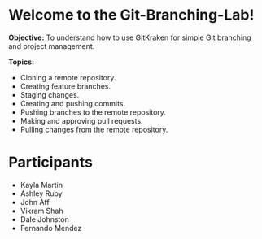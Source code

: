 # Welcome to the Git-Branching-Lab!

**Objective:** To understand how to use GitKraken for simple Git branching and project management.

**Topics:**
- Cloning a remote repository.
- Creating feature branches.
- Staging changes.
- Creating and pushing commits.
- Pushing branches to the remote repository.
- Making and approving pull requests.
- Pulling changes from the remote repository.

# Participants
- Kayla Martin
- Ashley Ruby
- John Aff
- Vikram Shah
- Dale Johnston
- Fernando Mendez
